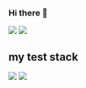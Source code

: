 ### Hi there 👋

<a href="https://todayilearn12.tistory.com/" target="_blank"><img src="https://img.shields.io/badge/BLOG-000000?style=?style=flat-square&logo=Tistory&logoColor=ffffff"/></a>
<img src="https://img.shields.io/badge/tofu20131101@gmail.com-EA4335?style=?style=flat-square&logo=Gmail&logoColor=ffffff"/>



<h2>my test stack</h2>
<img src="https://img.shields.io/badge/Spring-6DB33F?style=?style=for-the-badge&logo=Spring&logoColor=ffffff"/>
<img src="https://img.shields.io/badge/Java-6DB33F?style=?style=for-the-badge&logo=java&logoColor=ffffff"/>

